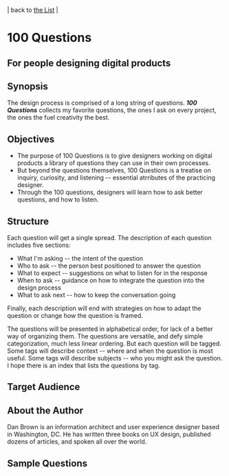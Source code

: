| back to [the List](index.md) |

# 100 Questions
## For people designing digital products

## Synopsis
The design process is comprised of a long string of questions. ***100 Questions*** collects my favorite questions, the ones I ask on every project, the ones the fuel creativity the best.

## Objectives
* The purpose of 100 Questions is to give designers working on digital products a library of questions they can use in their own processes.
* But beyond the questions themselves, 100 Questions is a treatise on inquiry, curiosity, and listening -- essential atrributes of the practicing designer.
* Through the 100 questions, designers will learn how to ask better questions, and how to listen.

## Structure
Each question will get a single spread. The description of each question includes five sections:

* What I'm asking -- the intent of the question
* Who to ask -- the person best positioned to answer the question
* What to expect -- suggestions on what to listen for in the response
* When to ask -- guidance on how to integrate the question into the design process
* What to ask next -- how to keep the conversation going

Finally, each description will end with strategies on how to adapt the question or change how the question is framed.

The questions will be presented in alphabetical order, for lack of a better way of organizing them.   The questions are versatile, and defy simple categorization, much less linear ordering. But each question will be tagged. Some tags will describe context -- where and when the question is most useful. Some tags will describe subjects -- who you might ask the question. I hope there is an index that lists the questions by tag.

## Target Audience


## About the Author
Dan Brown is an information architect and user experience designer based in Washington, DC. He has written three books on UX design, published dozens of articles, and spoken all over the world.

## Sample Questions
